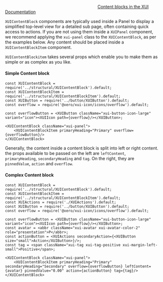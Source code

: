 
<div class="xui-margin-vertical">
	<svg focusable="false" class="xui-icon xui-icon-inline xui-icon-large xui-icon-color-blue">
		<use xlink:href="#xui-icon-bookmark" role="presentation"/>
	</svg>
	<a href="../section-building-blocks-controls-button.html#building-blocks-controls-button-12">Content blocks in the XUI Documentation</a>
</div>

`XUIContentBlock` components are typically used inside a Panel to display a simplified top-level view for a detailed sub page, often containing quick access to actions. If you are not using them inside a `XUIPanel` component, we recommend applying the `xui-panel` class to the `XUIContentBlock`, as per the examples below. Any content should be placed inside a `XUIContentBlockItem` component. 

`XUIContentBlockitem` takes several props which enable you to make them as simple or as complex as you like.


#### Simple Content block
```
const XUIContentBlock = require('../structural/XUIContentBlock').default;
const XUIContentBlockItem = require('../structural/XUIContentBlockItem').default;
const XUIButton = require('../button/XUIButton').default;
const overflow = require('@xero/xui-icon/icons/overflow').default;

const overflowButton = <XUIButton className="xui-button-icon-large" variant="icon"><XUIIcon path={overflow}/></XUIButton>;

<XUIContentBlock className="xui-panel">
	<XUIContentBlockItem primaryHeading="Primary" overflow={overflowButton}/>
</XUIContentBlock>
```

Generally, the content inside a content block is split into left or right content. the props available to be passed on the left are `leftContent`, `primaryHeading`, `secondaryHeading` and `tag`. On the right, they are `pinnedValue`, `action` and `overflow`.

#### Complex Content block
```
const XUIContentBlock = require('../structural/XUIContentBlock').default;
const XUIContentBlockItem = require('../structural/XUIContentBlockItem').default;
const XUIActions = require('./XUIActions').default;
const XUIButton = require('../button/XUIButton').default;
const overflow = require('@xero/xui-icon/icons/overflow').default;

const overflowButton = <XUIButton className="xui-button-icon-large" variant="icon"><XUIIcon path={overflow}/></XUIButton>;
const avatar = <abbr className="xui-avatar xui-avatar-color-2" role="presentation">P</abbr>;
const actionButton = <XUIActions secondaryAction={<XUIButton size="small">Action</XUIButton>}/>;
const tag = <span className="xui-tag xui-tag-positive xui-margin-left-small">Positive</span>;

<XUIContentBlock className="xui-panel">
	<XUIContentBlockItem primaryHeading="Primary" secondaryHeading="Secondary" overflow={overflowButton} leftContent={avatar} pinnedValue="0.00" action={actionButton} tag={tag}/>
</XUIContentBlock>

```

